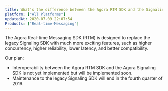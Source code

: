 ```yaml
---
title: What's the difference between the Agora RTM SDK and the Signaling SDK?
platform: ["All Platforms"]
updatedAt: 2020-07-09 22:07:54
Products: ["Real-time-Messaging"]
---
```

The Agora Real-time Messaging SDK (RTM) is designed to replace the legacy Signaling SDK with much more exciting features, such as higher concurrency, higher reliability, lower latency, and better compatibility. 

Our plan: 

- Interoperability between the Agora RTM SDK and the Agora Signaling SDK is not yet implemented but will be implemented soon.
- Maintenance to the legacy Signaling SDK will end in the fourth quarter of 2019.